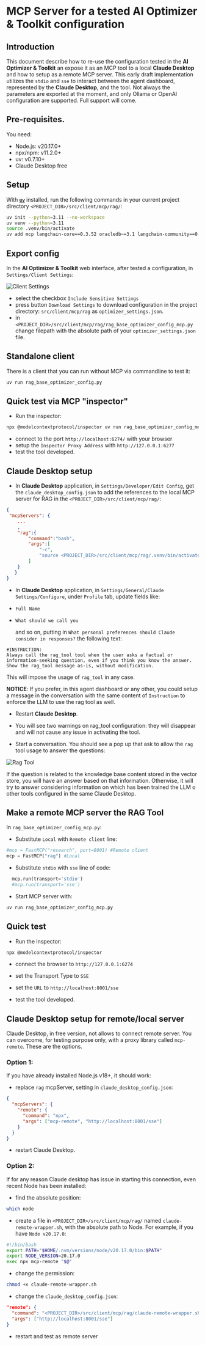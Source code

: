 
# MCP Server for a tested AI Optimizer & Toolkit configuration

## Introduction
This document describe how to re-use the configuration tested in the **AI Optimizer & Toolkit** an expose it as an MCP tool to a local **Claude Desktop** and how to setup as a remote MCP server. This early draft implementation utilizes the `stdio` and `sse` to interact between the agent dashboard, represented by the **Claude Desktop**, and the tool. Not always the parameters are exported at the moment, and only Ollama or OpenAI configuration are supported. 
Full support will come.

## Pre-requisites.
You need:
- Node.js: v20.17.0+
- npx/npm: v11.2.0+
- uv: v0.7.10+
- Claude Desktop free

## Setup
With **[`uv`](https://docs.astral.sh/uv/getting-started/installation/)** installed, run the following commands in your current project directory `<PROJECT_DIR>/src/client/mcp/rag/`:

```bash
uv init --python=3.11 --no-workspace
uv venv --python=3.11
source .venv/bin/activate
uv add mcp langchain-core==0.3.52 oracledb~=3.1 langchain-community==0.3.21 langchain-huggingface==0.1.2 langchain-openai==0.3.13 langchain-ollama==0.3.2
```

## Export config
In the **AI Optimizer & Toolkit** web interface, after tested a configuration, in `Settings/Client Settings`:

![Client Settings](./images/export.png)

* select the checkbox `Include Sensitive Settings` 
* press button `Download Settings` to download configuration in the project directory: `src/client/mcp/rag` as `optimizer_settings.json`.
* in `<PROJECT_DIR>/src/client/mcp/rag/rag_base_optimizer_config_mcp.py` change filepath with the absolute path of your `optimizer_settings.json` file.


## Standalone client
There is a client that you can run without MCP via commandline to test it:

```bash
uv run rag_base_optimizer_config.py   
```

## Quick test via MCP "inspector"

* Run the inspector:

```bash
npx @modelcontextprotocol/inspector uv run rag_base_optimizer_config_mcp.py
```

* connect to the port `http://localhost:6274/` with your browser
* setup the `Inspector Proxy Address` with `http://127.0.0.1:6277` 
* test the tool developed.


## Claude Desktop setup

* In **Claude Desktop** application, in `Settings/Developer/Edit Config`, get the `claude_desktop_config.json` to add the references to the local MCP server for RAG in the `<PROJECT_DIR>/src/client/mcp/rag/`:
```json
{
 "mcpServers": {
	...
	,
	"rag":{
		"command":"bash",
		"args":[
			"-c",
			"source <PROJECT_DIR>/src/client/mcp/rag/.venv/bin/activate && uv run <PROJECT_DIR>/src/client/mcp/rag/rag_base_optimizer_config_mcp.py"
		]
	}
   }
}
```
* In **Claude Desktop** application, in `Settings/General/Claude Settings/Configure`, under `Profile` tab, update fields like:
- `Full Name`
- `What should we call you`
	
	and so on, putting in `What personal preferences should Claude consider in responses?`
	the following text:

```
#INSTRUCTION:
Always call the rag_tool tool when the user asks a factual or information-seeking question, even if you think you know the answer.
Show the rag_tool message as-is, without modification.
```
This will impose the usage of `rag_tool` in any case. 

**NOTICE**: If you prefer, in this agent dashboard or any other, you could setup a message in the conversation with the same content of `Instruction` to enforce the LLM to use the rag tool as well.

* Restart **Claude Desktop**.

* You will see two warnings on rag_tool configuration: they will disappear and will not cause any issue in activating the tool.

* Start a conversation. You should see a pop up that ask to allow the `rag` tool usage to answer the questions:

![Rag Tool](./images/rag_tool.png)

 If the question is related to the knowledge base content stored in the vector store, you will have an answer based on that information. Otherwise, it will try to answer considering information on which has been trained the LLM o other tools configured in the same Claude Desktop.


## Make a remote MCP server the RAG Tool

In `rag_base_optimizer_config_mcp.py`:

* Substitute `Local` with `Remote client` line:

```python
#mcp = FastMCP("research", port=8001) #Remote client
mcp = FastMCP("rag") #Local
```

* Substitute `stdio` with `sse` line of code:
```python
  mcp.run(transport='stdio')
  #mcp.run(transport='sse')
```

* Start MCP server with:
```bash
uv run rag_base_optimizer_config_mcp.py
```


## Quick test

* Run the inspector:

```bash
npx @modelcontextprotocol/inspector 
```

* connect the browser to `http://127.0.0.1:6274` 

* set the Transport Type to `SSE`

* set the `URL` to `http://localhost:8001/sse`

* test the tool developed.



## Claude Desktop setup for remote/local server
Claude Desktop, in free version, not allows to connect remote server. You can overcome, for testing purpose only, with a proxy library called `mcp-remote`. These are the options.

### Option 1:
If you have already installed Node.js v18+, it should work:

* replace `rag` mcpServer, setting in `claude_desktop_config.json`:
```json
{
  "mcpServers": {
    "remote": {
      "command": "npx",
      "args": ["mcp-remote", "http://localhost:8001/sse"]
    }
  }
}
```
* restart Claude Desktop. 


### Option 2:
If for any reason Claude desktop has issue in starting this connection, even recent Node has been installed:

* find the absolute position:
```bash
which node
```

* create a file in `<PROJECT_DIR>/src/client/mcp/rag/` named `claude-remote-wrapper.sh`, with the absolute path to Node. For example, if you have `Node v20.17.0`:

```bash
#!/bin/bash
export PATH="$HOME/.nvm/versions/node/v20.17.0/bin:$PATH"
export NODE_VERSION=20.17.0
exec npx mcp-remote "$@"
```

* change the permission:

```bash
chmod +x claude-remote-wrapper.sh
```

* change the `claude_desktop_config.json`:

```json
"remote": {
  "command": "<PROJECT_DIR>/src/client/mcp/rag/claude-remote-wrapper.sh",
  "args": ["http://localhost:8001/sse"]
}
```

* restart and test as remote server


